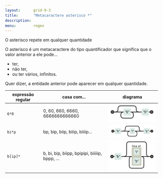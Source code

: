 ```yaml
---
layout:      grid-9-3
title:       "Metacaractere asterisco *"
description: 
menu:        regex
---
```


O asterisco repete em qualquer quantidade

O asterisco é um metacaractere do tipo quantificador que significa que o valor anterior a ele pode...

* ter, 
* não ter, 
* ou ter vários, infinitos.

Quer dizer, a entidade anterior pode aparecer em qualquer quantidade.


<table>
    <thead>
        <tr>
            <th>expressão regular</th>
            <th>casa com...</th>
            <th>diagrama</th>
        </tr>
    </thead>
    <tbody>
        <tr>
            <td><code>6*0</code></td>
            <td>0, 60, 660, 6660, 6666666666660</td>
            <td><img src="regex-60.png" alt="Figura ilustrando o metacaractere asterisco" title="Expresão regular: metacaractere asterisco" /></td>
        </tr>
        <tr>
            <td><code>bi*p</code></td>
            <td>bp, bip, biip, biiip, biiiip...</td>
            <td><img src="regex-bip.png" alt="Figura ilustrando o metacaractere asterisco" title="Expresão regular: metacaractere asterisco" /></td>
        </tr>
        <tr>
            <td><code>b[ip]*</code></td>
            <td>b, bi, bip, biipp, bpipipi, biiiiip, bppp, ...</td>
            <td><img src="regex-bip2.png" alt="Figura ilustrando o metacaractere asterisco" title="Expresão regular: metacaractere asterisco" /></td>
        </tr>
    </tbody>
</table>


